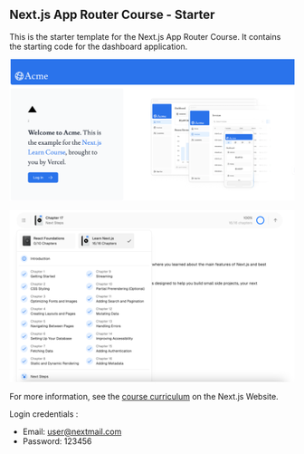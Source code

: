 ## Next.js App Router Course - Starter

This is the starter template for the Next.js App Router Course. It contains the starting code for the dashboard application.

![Dashboar App Preview](app-preview.png)


![Nextjs Course Comletion](nextjs-course-completion.png)

For more information, see the [course curriculum](https://nextjs.org/learn) on the Next.js Website.

Login credentials :
- Email: user@nextmail.com
- Password: 123456
